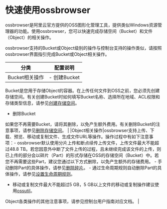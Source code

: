 # 快速使用ossbrowser

ossbrowser是阿里云官方提供的OSS图形化管理工具，提供类似Windows资源管理器的功能。使用ossbrowser，您可以快速完成存储空间（Bucket）和文件（Object）的相关操作。

ossbrowser支持的Bucket或Object级别的操作与控制台支持的操作类似，请按照ossbrowser界面指引完成Bucket或Object相关操作。

|分类|配置说明|
|--|----|
|Bucket相关操作|-   创建Bucket

Bucket是您用于存储Object的容器。在上传任何文件到OSS之前，您必须先创建存储空间。有关创建Bucket时如何填写Bucket名称、选择所在地域、ACL权限和存储类型信息，请参见[创建存储空间](/intl.zh-CN/控制台用户指南/存储空间管理/创建存储空间.md)。

-   删除Bucket

如果您不再需要Bucket，请将其删除，以免产生额外费用。有关删除Bucket的注意事项，请参见[删除存储空间](/intl.zh-CN/控制台用户指南/存储空间管理/基础设置/删除存储空间.md)。 |
|Object相关操作|ossbrowser支持上传、下载、预览、移动或复制文件、生成文件URL等操作。操作过程中有如下注意事项：-   ossbrowser默认使用分片上传和断点续传上传文件，上传文件最大不能超过48.8 TB。若您因意外中断了文件上传的过程，且未继续完成该文件的上传，则已上传的部分会以碎片（Part）的形式存储在OSS的存储空间（Bucket）中。若您不再需要这些Part，建议您通过以下方式删除，以免产生额外的存储费用。
    -   手动删除Part的具体操作，请参见[删除碎片](#li_3rq_l1e_6gg)。
    -   通过生命周期规则自动删除Part的具体操作，请参见[设置生命周期规则](/intl.zh-CN/控制台用户指南/存储空间管理/基础设置/设置生命周期规则.md)。
-   移动或复制文件最大不能超过5 GB，5 GB以上文件的移动或复制操作建议使用[ossutil](/intl.zh-CN/常用工具/命令行工具ossutil/概述.md)。

Object各类操作的其他注意事项，请参见控制台用户指南对应文档。 |


